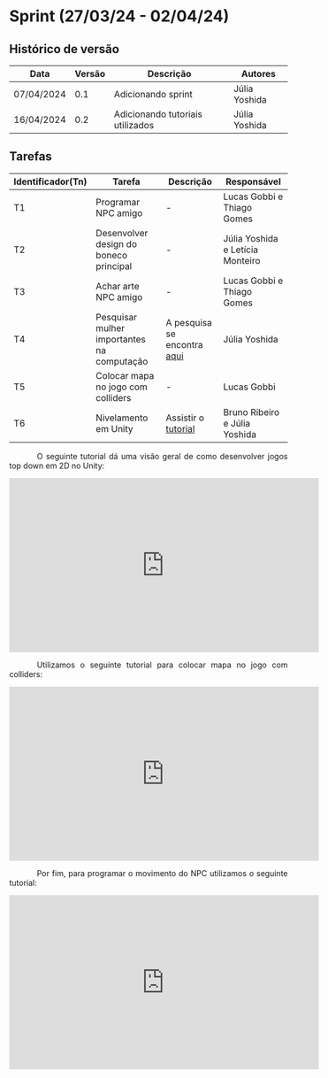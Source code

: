 # Sprint (27/03/24 - 02/04/24)

## Histórico de versão

|Data|Versão|Descrição|Autores|
|--|--|--|--|
|07/04/2024|0.1|Adicionando sprint|Júlia Yoshida|
|16/04/2024|0.2|Adicionando tutoriais utilizados|Júlia Yoshida|

## Tarefas

|Identificador(Tn)|Tarefa|Descrição|Responsável|
|--|--|--|--|
|T1|Programar NPC amigo|-|Lucas Gobbi e Thiago Gomes|
|T2|Desenvolver design do boneco principal|-|Júlia Yoshida e Letícia Monteiro|
|T3|Achar arte NPC amigo|-|Lucas Gobbi e Thiago Gomes|
|T4|Pesquisar mulher importantes na computação|A pesquisa se encontra [aqui](https://docs.google.com/document/d/16lcnfqix6dCMXCDF4VuPFlssMLXAQDJi-jvA9BIXLUI/edit)|Júlia Yoshida|
|T5|Colocar mapa no jogo com colliders|-|Lucas Gobbi|
|T6|Nivelamento em Unity|Assistir o [tutorial](https://www.youtube.com/watch?v=XtQMytORBmM)|Bruno Ribeiro e Júlia Yoshida|

<p style="text-indent: 50px;text-align: justify;">O seguinte tutorial dá uma visão geral de como desenvolver jogos top down em 2D no Unity: </p>
<div align="center">
<iframe width="560" height="315" src="https://www.youtube.com/embed/7iYWpzL9GkM?si=GfNvBmT7THCM1JWd" title="YouTube video player" frameborder="0" allow="accelerometer; autoplay; clipboard-write; encrypted-media; gyroscope; picture-in-picture; web-share" referrerpolicy="strict-origin-when-cross-origin" allowfullscreen></iframe>
</div>

<p style="text-indent: 50px;text-align: justify;">Utilizamos o seguinte tutorial para colocar mapa no jogo com colliders: </p>

<div align="center">
<iframe width="560" height="315" src="https://www.youtube.com/embed/MYwlrne9NWw?si=Vw3Hbco-86-9nOtC" title="YouTube video player" frameborder="0" allow="accelerometer; autoplay; clipboard-write; encrypted-media; gyroscope; picture-in-picture; web-share" referrerpolicy="strict-origin-when-cross-origin" allowfullscreen></iframe>
<div>

<p style="text-indent: 50px;text-align: justify;">Por fim, para programar o movimento do NPC utilizamos o seguinte tutorial: </p>
<div align="center">
<iframe width="560" height="315" src="https://www.youtube.com/embed/RuvfOl8HhhM?si=6ft_e72W92p8_1Ny" title="YouTube video player" frameborder="0" allow="accelerometer; autoplay; clipboard-write; encrypted-media; gyroscope; picture-in-picture; web-share" referrerpolicy="strict-origin-when-cross-origin" allowfullscreen></iframe>
</div>